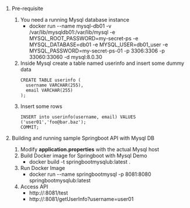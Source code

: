 
1. Pre-requisite 
   1. You need a running Mysql database instance  
      * docker run --name mysql-db01 -v /var/lib/mysqldb01:/var/lib/mysql -e MYSQL_ROOT_PASSWORD=my-secret-ps -e MYSQL_DATABASE=db01 -e MYSQL_USER=db01_user -e MYSQL_PASSWORD=my-secret-ps-01 -p 3306:3306 -p 33060:33060 -d mysql:8.0.30
   2. Inside Mysql create a table named userinfo and insert some dummy data
      ```
      CREATE TABLE userinfo (  
        username VARCHAR(255),
        email VARCHAR(255)
      );
      ```
   3. Insert some rows 
      ```
      INSERT into userinfo(username, email) VALUES ('user01','foo@bar.baz');
      COMMIT;
      ```


2. Building and running sample Springboot API with Mysql DB
   1. Modify **application.properties** with the actual Mysql host
   2. Build Docker image for Springboot with Mysql Demo 
      * docker build -t springbootmysqlub:latest .
   3. Run Docker Image
      * docker run --name springbootmysql -p 8081:8080 springbootmysqlub:latest
   4. Access API
      * http://<docker ip address>:8081/test
      * http://<docker ip address>:8081/getUserInfo?username=user01
